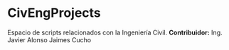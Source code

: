 # CivEngProjects
Espacio de scripts relacionados con la Ingeniería Civil. **Contribuidor:** Ing. Javier Alonso Jaimes Cucho
